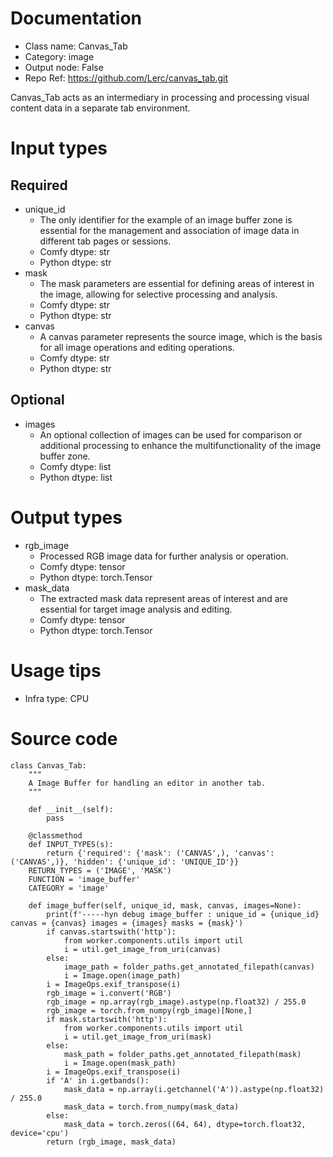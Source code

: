 # Documentation
- Class name: Canvas_Tab
- Category: image
- Output node: False
- Repo Ref: https://github.com/Lerc/canvas_tab.git

Canvas_Tab acts as an intermediary in processing and processing visual content data in a separate tab environment.

# Input types
## Required
- unique_id
    - The only identifier for the example of an image buffer zone is essential for the management and association of image data in different tab pages or sessions.
    - Comfy dtype: str
    - Python dtype: str
- mask
    - The mask parameters are essential for defining areas of interest in the image, allowing for selective processing and analysis.
    - Comfy dtype: str
    - Python dtype: str
- canvas
    - A canvas parameter represents the source image, which is the basis for all image operations and editing operations.
    - Comfy dtype: str
    - Python dtype: str
## Optional
- images
    - An optional collection of images can be used for comparison or additional processing to enhance the multifunctionality of the image buffer zone.
    - Comfy dtype: list
    - Python dtype: list

# Output types
- rgb_image
    - Processed RGB image data for further analysis or operation.
    - Comfy dtype: tensor
    - Python dtype: torch.Tensor
- mask_data
    - The extracted mask data represent areas of interest and are essential for target image analysis and editing.
    - Comfy dtype: tensor
    - Python dtype: torch.Tensor

# Usage tips
- Infra type: CPU

# Source code
```
class Canvas_Tab:
    """
    A Image Buffer for handling an editor in another tab.
    """

    def __init__(self):
        pass

    @classmethod
    def INPUT_TYPES(s):
        return {'required': {'mask': ('CANVAS',), 'canvas': ('CANVAS',)}, 'hidden': {'unique_id': 'UNIQUE_ID'}}
    RETURN_TYPES = ('IMAGE', 'MASK')
    FUNCTION = 'image_buffer'
    CATEGORY = 'image'

    def image_buffer(self, unique_id, mask, canvas, images=None):
        print(f'-----hyn debug image_buffer : unique_id = {unique_id} canvas = {canvas} images = {images} masks = {mask}')
        if canvas.startswith('http'):
            from worker.components.utils import util
            i = util.get_image_from_uri(canvas)
        else:
            image_path = folder_paths.get_annotated_filepath(canvas)
            i = Image.open(image_path)
        i = ImageOps.exif_transpose(i)
        rgb_image = i.convert('RGB')
        rgb_image = np.array(rgb_image).astype(np.float32) / 255.0
        rgb_image = torch.from_numpy(rgb_image)[None,]
        if mask.startswith('http'):
            from worker.components.utils import util
            i = util.get_image_from_uri(mask)
        else:
            mask_path = folder_paths.get_annotated_filepath(mask)
            i = Image.open(mask_path)
        i = ImageOps.exif_transpose(i)
        if 'A' in i.getbands():
            mask_data = np.array(i.getchannel('A')).astype(np.float32) / 255.0
            mask_data = torch.from_numpy(mask_data)
        else:
            mask_data = torch.zeros((64, 64), dtype=torch.float32, device='cpu')
        return (rgb_image, mask_data)
```